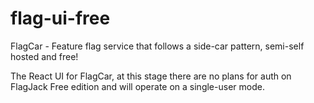 # flag-ui-free

FlagCar - Feature flag service that follows a side-car pattern, semi-self hosted and free!

The React UI for FlagCar, at this stage there are no plans for auth on FlagJack Free edition and will operate on a single-user mode.

